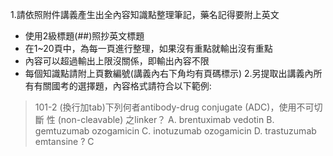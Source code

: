 1.請依照附件講義產生出全內容知識點整理筆記，藥名記得要附上英文
- 使用2級標題(##)照抄英文標題
- 在1~20頁中，為每一頁進行整理，如果沒有重點就輸出沒有重點
- 內容可以超過輸出上限沒關係，即輸出內容不限
- 每個知識點請附上頁數編號(講義內右下角均有頁碼標示)
2.另提取出講義內所有有關國考的選擇題，內容格式請符合以下範例: 
> 101-2
	(換行加tab)下列何者antibody-drug conjugate (ADC)，使用不可切斷 性 (non-cleavable) 之linker？ 
A. brentuximab vedotin 
B. gemtuzumab ozogamicin 
C. inotuzumab ozogamicin 
D. trastuzumab emtansine 
? 
C

